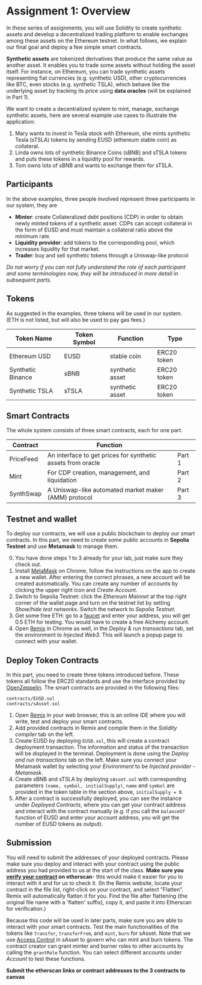 # Assignment 1: Overview
In these series of assignments, you will use Solidity to create synthetic assets and develop a decentralized trading platform to enable exchanges among these assets on the Ethereum testnet. In what follows, we explain our final goal and deploy a few simple smart contracts.

**Synthetic assets** are tokenized derivatives that produce the same value as another asset. It enables you to trade some assets without holding the asset itself. For instance, on Ethereum, you can trade synthetic assets representing fiat currencies (e.g. synthetic USD), other cryptocurrencies like BTC, even stocks (e.g. synthetic TSLA), which behave like the underlying asset by tracking its price using **data oracles** (will be explained in Part 1). 

We want to create a decentralized system to mint, manage, exchange synthetic assets, here are several example use cases to illustrate the application:

1. Mary wants to invest in Tesla stock with Ethereum, she mints synthetic Tesla (sTSLA) tokens by sending EUSD (ethereum stable coin) as collateral.
2. Linda owns lots of synthetic Binance Coins (sBNB) and sTSLA tokens and puts these tokens in a liquidity pool for rewards.
3. Tom owns lots of sBNB and wants to exchange them for sTSLA.


## Participants

In the above examples, three people involved represent three participants in our system, they are

* **Minter**: create Collateralized debt positions (CDP) in order to obtain newly minted tokens of a synthetic asset. CDPs can accept collateral in the form of EUSD and must maintain a collateral ratio above the minimum rate.
* **Liquidity provider**: add tokens to the corresponding pool, which increases liquidity for that market. 
* **Trader**: buy and sell synthetic tokens through a Uniswap-like protocol

*Do not worry if you can not fully understand the role of each participant and some terminologies now, they will be introduced in more detail in subsequent parts.* 

## Tokens

As suggested in the examples, three tokens will be used in our system. (ETH is not listed, but will also be used to pay gas fees.)

| Token Name | Token Symbol | Function | Type |
| -------- | -------- | -------- | -------- |
|Ethereum USD| EUSD | stable coin | ERC20 token|
|Synthetic Binance| sBNB | synthetic asset | ERC20 token|
|Synthetic TSLA| sTSLA| synthetic asset | ERC20 token|

## Smart Contracts

The whole system consists of three smart contracts, each for one part.

| Contract | Function |  |
| -------- | -------- |-------- |
| PriceFeed     | An interface to get prices for synthetic assets from oracle     | Part 1|
|Mint | For CDP creation, management, and liquidation |Part 2|
|SynthSwap | A Uniswap-like automated market maker (AMM) protocol |Part 3

## Testnet and wallet
To deploy our contracts, we will use a public blockchain to deploy our smart contracts. In this part, we need to create some public accounts in **Sepolia Testnet** and use **Metamask** to manage them.

0. You have done steps 1 to 3 already for your lab, just make sure they check out.
1. Install [MetaMask](https://chrome.google.com/webstore/detail/metamask/nkbihfbeogaeaoehlefnkodbefgpgknn) on Chrome, follow the instructions on the app to create a new wallet. After entering the correct phrases, a new account will be created automatically. You can create any number of accounts by clicking the upper right icon and *Create Account*.
2. Switch to Sepolia Testnet: click the *Ethereum Mainnet* at the top right corner of the wallet page and turn on the testnet list by setting *Show/hide test networks*. Switch the network to *Sepolia Testnet*.
3. Get some free ETH: go to a [faucet](https://sepoliafaucet.com/) and enter your address, you will get 0.5 ETH for testing. You would have to create a free Alchemy account.
4. Open [Remix](https://remix.ethereum.org/) in Chrome as well, in the *Deploy & run transactions* tab, set the environment to *Injected Web3*. This will launch a popup page to connect with your wallet.



## Deploy Token Contracts
In this part, you need to create three tokens introduced before. These tokens all follow the ERC20 standards and use the interface provided by [OpenZeppelin](https://docs.openzeppelin.com/contracts/4.x/erc20). The smart contracts are provided in the following files:
```
contracts/EUSD.sol
contracts/sAsset.sol
```
1. Open [Remix](https://remix.ethereum.org/) in your web browser, this is an online IDE where you will write, test and deploy your smart contracts.
2. Add provided contracts in Remix and compile them in the *Solidity compiler* tab on the left. 
3. Create EUSD by deploying `EUSD.sol`, this will create a contract deployment transaction. The information and status of the transaction will be displayed in the terminal. Deployment is done using the *Deploy and run transactions* tab on the left. Make sure you connect your Metamask wallet by selecting your *Environment* to be *Injected provider - Metamask*.
4. Create sBNB and sTSLA by deploying `sAsset.sol` with corresponding parameters ``(name, symbol, initialSupply)``, `name` and `symbol` are provided in the token table in the section above, `initialSupply = 0`.
5. After a contract is successfully deployed, you can see the instance under *Deployed Contracts*, where you can get your contract address and interact with the contract manually (e.g. if you call the `balanceOf` function of EUSD and enter your account address, you will get the number of EUSD tokens as output). 

## Submission
You will need to submit the addresses of your deployed contracts. Please make sure you deploy and interact with your contract using the public address you had provided to us at the start of the class. **Make sure you [verify your contract](https://sepolia.etherscan.io/verifyContract) on etherscan**- this would make it easier for you to interact with it and for us to check it. (In the Remix website, locate your contract in the file list, right-click on your contract, and select "Flatten". Remix will automatically flatten it for you. Find the file after flattening (the original file name with a 'flatten' suffix), copy it, and paste it into Etherscan for verification.)

Because this code will be used in later parts, make sure you are able to interact with your smart contracts. Test the main functionalities of the tokens like `transfer`, `transferFrom`, and `mint`, `burn` for sAsset. Note that we use [Access Control](https://docs.openzeppelin.com/contracts/4.x/access-control) in sAsset to govern who can mint and burn tokens. The contract creator can grant minter and burner roles to other accounts by calling the `grantRole` function. You can select different accounts under *Account* to test these functions.

**Submit the etherscan links or contract addresses to the 3 contracts to canvas**
